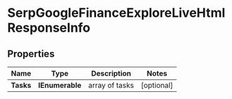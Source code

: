 # SerpGoogleFinanceExploreLiveHtmlResponseInfo


## Properties

| Name | Type | Description | Notes |
|------------ | ------------- | ------------- | -------------|
**Tasks** | **IEnumerable<SerpGoogleFinanceExploreLiveHtmlTaskInfo>** | array of tasks |[optional]|